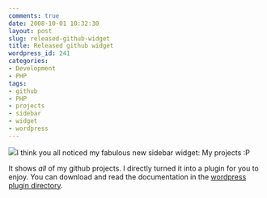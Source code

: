 ```yaml
---
comments: true
date: 2008-10-01 10:32:30
layout: post
slug: released-github-widget
title: Released github widget
wordpress_id: 241
categories:
- Development
- PHP
tags:
- github
- PHP
- projects
- sidebar
- widget
- wordpress
---
```


[![](/images/uploads/2008/10/github_logo.png)](/images/uploads/2008/10/github_logo.png)I think you all noticed my fabulous new sidebar widget: My projects :P

It shows _all_ of my github projects. I directly turned it into a plugin for you to enjoy. You can download and read the documentation in the [wordpress plugin directory](http://wordpress.org/extend/plugins/github-widget/).
